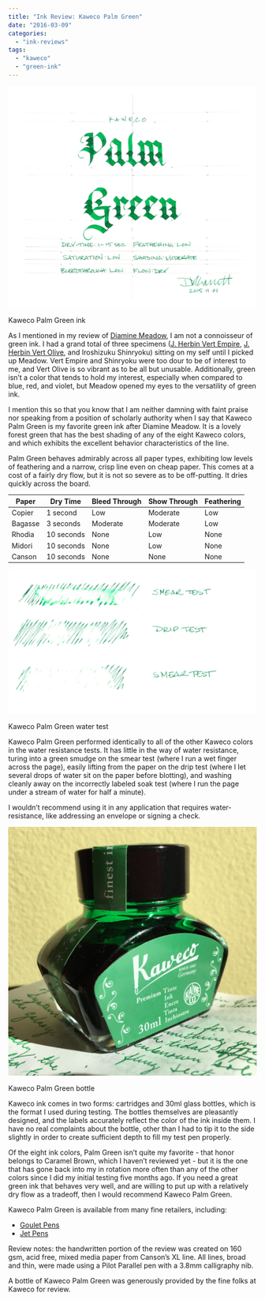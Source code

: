 ```yaml
---
title: "Ink Review: Kaweco Palm Green"
date: "2016-03-09"
categories: 
  - "ink-reviews"
tags: 
  - "kaweco"
  - "green-ink"
---
```


![Kaweco Palm Green ink](exemplar.jpeg)

Kaweco Palm Green ink

As I mentioned in my review of [Diamine Meadow](/blog/2015/5/25/ink-review-diamine-meadow), I am not a connoisseur of green ink. I had a grand total of three specimens ([J. Herbin Vert Empire](/blog/2010/3/13/ink-review-j-herbin-vert-empire.html), [J. Herbin Vert Olive](/blog/2010/6/8/ink-review-j-herbin-vert-olive.html), and Iroshizuku Shinryoku) sitting on my self until I picked up Meadow. Vert Empire and Shinryoku were too dour to be of interest to me, and Vert Olive is so vibrant as to be all but unusable. Additionally, green isn’t a color that tends to hold my interest, especially when compared to blue, red, and violet, but Meadow opened my eyes to the versatility of green ink.

I mention this so that you know that I am neither damning with faint praise nor speaking from a position of scholarly authority when I say that Kaweco Palm Green is my favorite green ink after Diamine Meadow. It is a lovely forest green that has the best shading of any of the eight Kaweco colors, and which exhibits the excellent behavior characteristics of the line.

Palm Green behaves admirably across all paper types, exhibiting low levels of feathering and a narrow, crisp line even on cheap paper. This comes at a cost of a fairly dry flow, but it is not so severe as to be off-putting. It dries quickly across the board.

| Paper | Dry Time | Bleed Through | Show Through | Feathering |
| --- | --- | --- | --- | --- |
| Copier | 1 second | Low | Moderate | Low |
| Bagasse | 3 seconds | Moderate | Moderate | Low |
| Rhodia | 10 seconds | None | Low | None |
| Midori | 10 seconds | None | Low | None |
| Canson | 10 seconds | None | None | None |

![Kaweco Palm Green water test](durability.jpg)

Kaweco Palm Green water test

Kaweco Palm Green performed identically to all of the other Kaweco colors in the water resistance tests. It has little in the way of water resistance, turing into a green smudge on the smear test (where I run a wet finger across the page), easily lifting from the paper on the drip test (where I let several drops of water sit on the paper before blotting), and washing cleanly away on the incorrectly labeled soak test (where I run the page under a stream of water for half a minute).

I wouldn’t recommend using it in any application that requires water-resistance, like addressing an envelope or signing a check. 

![Kaweco Palm Green bottle](bottle.jpg)

Kaweco Palm Green bottle

Kaweco ink comes in two forms: cartridges and 30ml glass bottles, which is the format I used during testing. The bottles themselves are pleasantly designed, and the labels accurately reflect the color of the ink inside them. I have no real complaints about the bottle, other than I had to tip it to the side slightly in order to create sufficient depth to fill my test pen properly.

Of the eight ink colors, Palm Green isn’t quite my favorite - that honor belongs to Caramel Brown, which I haven’t reviewed yet - but it is the one that has gone back into my in rotation more often than any of the other colors since I did my initial testing five months ago. If you need a great green ink that behaves very well, and are willing to put up with a relatively dry flow as a tradeoff, then I would recommend Kaweco Palm Green.

Kaweco Palm Green is available from many fine retailers, including:

- [Goulet Pens](http://www.gouletpens.com/kaweco-palm-green-30ml-bottled-fountain-pen-ink/p/KAW-10000676-777)
- [Jet Pens](http://www.jetpens.com/Kaweco-Ink-30-ml-Palm-Green/pd/11934)

Review notes: the handwritten portion of the review was created on 160 gsm, acid free, mixed media paper from Canson’s XL line. All lines, broad and thin, were made using a Pilot Parallel pen with a 3.8mm calligraphy nib.

A bottle of Kaweco Palm Green was generously provided by the fine folks at Kaweco for review.
